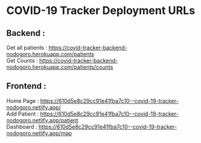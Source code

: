 # COVID-19 Tracker Deployment URLs

## Backend :
Get all patients : https://covid-tracker-backend-nodogoro.herokuapp.com/patients <br/>
Get Counts : https://covid-tracker-backend-nodogoro.herokuapp.com/patients/counts

## Frontend :
Home Page : https://610d5e8c29cc91e41fba7c10--covid-19-tracker-nodogoro.netlify.app/ <br/>
Add Patient : https://610d5e8c29cc91e41fba7c10--covid-19-tracker-nodogoro.netlify.app/patient <br/>
Dashboard : https://610d5e8c29cc91e41fba7c10--covid-19-tracker-nodogoro.netlify.app/map

